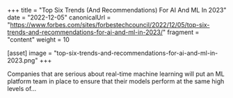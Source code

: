 +++
title = "Top Six Trends (And Recommendations) For AI And ML In 2023"
date = "2022-12-05"
canonicalUrl = "https://www.forbes.com/sites/forbestechcouncil/2022/12/05/top-six-trends-and-recommendations-for-ai-and-ml-in-2023/"
fragment = "content"
weight = 10

[asset]
    image = "top-six-trends-and-recommendations-for-ai-and-ml-in-2023.png"
+++

Companies that are serious about real-time machine learning will put an ML 
platform team in place to ensure that their models perform at the same high 
levels of...

